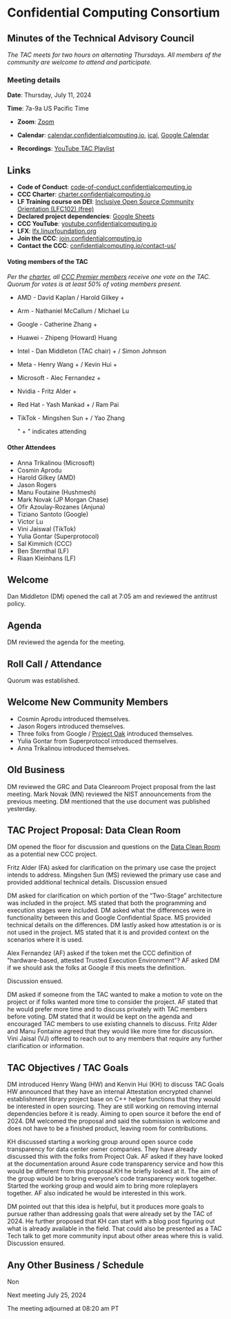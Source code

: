 # Confidential Computing Consortium

## Minutes of the Technical Advisory Council

*The TAC meets for two hours on alternating Thursdays. All members of the community are welcome to attend and participate.*

### Meeting details

**Date**: Thursday, July 11, 2024

**Time**: 7a-9a US Pacific Time

* **Zoom**: [Zoom](https://zoom-lfx.platform.linuxfoundation.org/meeting/94618773737?password=4b2a5cdf-685a-4ea3-822d-24ff7ddab72e)

* **Calendar**: [calendar.confidentialcomputing.io](https://calendar.confidentialcomputing.io),
[ical](https://calendar.google.com/calendar/ical/c\_c0pcihr7n2n1k3a38i32d9ag10%40group.calendar.google.com/public/basic.ics),
[Google Calendar](https://calendar.google.com/calendar/u/0/r?cid=c\_c0pcihr7n2n1k3a38i32d9ag10@group.calendar.google.com)

* **Recordings**: [YouTube TAC Playlist](https://www.youtube.com/playlist?list=PLmfkUJc39uMjaB_I1dYW72I44kr9QzG_B)

## Links

* **Code of Conduct**: [code-of-conduct.confidentialcomputing.io](https://code-of-conduct.confidentialcomputing.io)
* **CCC Charter**: [charter.confidentialcomputing.io](https://charter.confidentialcomputing.io)
* **LF Training course on DEI**: [Inclusive Open Source Community Orientation (LFC102) (free)](https://training.linuxfoundation.org/training/inclusive-open-source-community-orientation-lfc102/)
* **Declared project dependencies**: [Google Sheets](https://docs.google.com/spreadsheets/d/1UKnbbGWXYLjnPZsox3zmYo59nv3XSXjePfas5E2fER0/edit#gid=0)
* **CCC YouTube**: [youtube.confidentialcomputing.io](https://youtube.confidentialcomputing.io)
* **LFX**: [lfx.linuxfoundation.org](https://lfx.linuxfoundation.org)
* **Join the CCC**: [join.confidentialcomputing.io](https://join.confidentialcomputing.io)
* **Contact the CCC**: [confidentialcomputing.io/contact-us/](https://confidentialcomputing.io/contact-us/)

#### Voting members of the TAC

*Per the [charter](https://charter.confidentialcomputing.io), all [CCC Premier members](https://confidentialcomputing.io/members/) receive one vote on the TAC. Quorum for votes is at least 50% of voting members present.*

* AMD - David Kaplan / Harold Gilkey +
* Arm - Nathaniel McCallum   / Michael Lu
* Google - Catherine Zhang +
* Huawei - Zhipeng (Howard) Huang
* Intel - Dan Middleton (TAC chair) +  / Simon Johnson
* Meta -  Henry Wang + /  Kevin Hui +
* Microsoft - Alec Fernandez +
* Nvidia - Fritz Alder +
* Red Hat - Yash Mankad +  / Ram Pai
* TikTok - Mingshen Sun + / Yao Zhang

   " + " indicates attending

#### Other Attendees

* Anna Trikalinou (Microsoft)
* Cosmin Aprodu
* Harold Gilkey (AMD)
* Jason Rogers
* Manu Foutaine (Hushmesh)
* Mark Novak (JP Morgan Chase)
* Ofir Azoulay-Rozanes (Anjuna)
* Tiziano Santoto (Google)
* Victor Lu
* Vini Jaiswal (TikTok)
* Yulia Gontar (Superprotocol)
* Sal Kimmich (CCC)
* Ben Sternthal (LF)
* Riaan Kleinhans (LF)

## Welcome

Dan Middleton (DM) opened the call at 7:05 am and reviewed the antitrust policy.

## Agenda

DM reviewed the agenda for the meeting.

## Roll Call / Attendance

Quorum was established.

## Welcome New Community Members

* Cosmin Aprodu introduced themselves.
* Jason Rogers introduced themselves.
* Three folks from Google / [Project Oak](https://github.com/project-oak/oak) introduced themselves.
* Yulia Gontar from Superprotocol introduced themselves.
* Anna Trikalinou introduced themselves.

## Old Business

DM reviewed the GRC and Data Cleanroom Project proposal from the last meeting. Mark Novak (MN) reviewed the NIST announcements from the previous meeting. DM mentioned that the use document was published yesterday.

## TAC Project Proposal: Data Clean Room

DM opened the floor for discussion and questions on the [Data Clean Room](https://github.com/tiktok-privacy-innovation/PrivacyGo-DataCleanRoom) as a potential new CCC project.  

Fritz Alder (FA) asked for clarification on the primary use case the project intends to address. Mingshen Sun (MS) reviewed the primary use case and provided additional technical details. Discussion ensued

DM asked for clarification on which portion of the “Two-Stage” architecture was included in the project. MS stated that both the programming and execution stages were included. DM asked what the differences were in functionality between this and Google Confidential Space. MS provided technical details on the differences. DM lastly asked how attestation is or is not used in the project. MS stated that it is and provided context on the scenarios where it is used.

Alex Fernandez (AF) asked if the token met the CCC definition of "hardware-based, attested Trusted Execution Environment"? AF asked DM if we should ask the folks at Google if this meets the definition.

Discussion ensued.

DM asked if someone from the TAC wanted to make a motion to vote on the project or if folks wanted more time to consider the project. AF stated that he would prefer more time and to discuss privately with TAC members before voting. DM stated that it would be kept on the agenda and encouraged TAC members to use existing channels to discuss. Fritz Alder and Manu Fontaine agreed that they would like more time for discussion. Vini Jaisal (VJ) offered to reach out to any members that require any further clarification or information.

## TAC Objectives / TAC Goals

DM introduced Henry Wang (HW) and Kenvin Hui (KH) to discuss TAC Goals
HW announced that they have an internal Attestation encrypted channel establishment library project base on C++ helper functions that they would be interested in open sourcing. They are still working on removing internal dependencies before it is ready. Aiming to open source it before the end of 2024.
DM welcomed the proposal and said the submission is welcome and does not have to be a finished product, leaving room for contributions.

KH discussed starting a working group around open source code transparency for data center owner companies. They have already discussed this with the folks from Project Oak. AF asked if they have looked at the documentation around Asure code transparency service and how this would be different from this proposal.KH he briefly looked at it. The aim of the group would be to bring everyone’s code transparency work together. Started the working group and would aim to bring more roleplayers together.
AF also indicated he would be interested in this work.

DM pointed out that this idea is helpful, but it produces more goals to pursue rather than addressing goals that were already set by the TAC of 2024. He further proposed that KH can start with a blog post figuring out what is already available in the field. That could also be presented as a TAC Tech talk to get more community input about other areas where this is valid.
Discussion ensured.

## Any Other Business / Schedule

Non

Next meeting July 25, 2024

The meeting adjourned at 08:20 am PT
